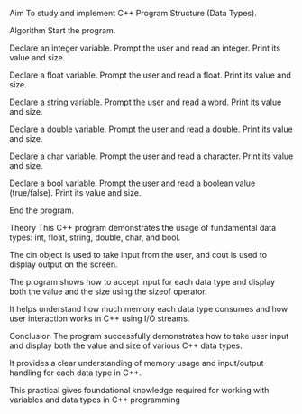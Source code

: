 Aim
To study and implement C++ Program Structure (Data Types).

Algorithm
Start the program.

Declare an integer variable. Prompt the user and read an integer. Print its value and size.

Declare a float variable. Prompt the user and read a float. Print its value and size.

Declare a string variable. Prompt the user and read a word. Print its value and size.

Declare a double variable. Prompt the user and read a double. Print its value and size.

Declare a char variable. Prompt the user and read a character. Print its value and size.

Declare a bool variable. Prompt the user and read a boolean value (true/false). Print its value and size.

End the program.

Theory
This C++ program demonstrates the usage of fundamental data types: int, float, string, double, char, and bool.

The cin object is used to take input from the user, and cout is used to display output on the screen.

The program shows how to accept input for each data type and display both the value and the size using the sizeof operator.

It helps understand how much memory each data type consumes and how user interaction works in C++ using I/O streams.

Conclusion
The program successfully demonstrates how to take user input and display both the value and size of various C++ data types.

It provides a clear understanding of memory usage and input/output handling for each data type in C++.

This practical gives foundational knowledge required for working with variables and data types in C++ programming











